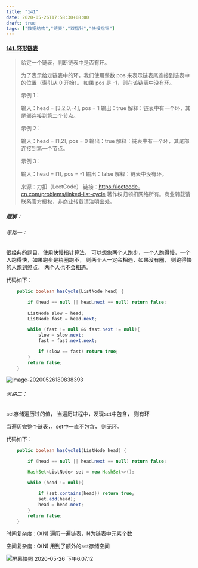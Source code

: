 ```yaml
---
title: "141"
date: 2020-05-26T17:58:30+08:00
draft: true
tags: ["数据结构","链表","双指针","快慢指针"]
---
```




#### [141. 环形链表](https://leetcode-cn.com/problems/linked-list-cycle/)

> 给定一个链表，判断链表中是否有环。
>
> 为了表示给定链表中的环，我们使用整数 pos 来表示链表尾连接到链表中的位置（索引从 0 开始）。 如果 pos 是 -1，则在该链表中没有环。
>
>  
>
> 示例 1：
>
> 输入：head = [3,2,0,-4], pos = 1
> 输出：true
> 解释：链表中有一个环，其尾部连接到第二个节点。
>
>
> 示例 2：
>
> 输入：head = [1,2], pos = 0
> 输出：true
> 解释：链表中有一个环，其尾部连接到第一个节点。
>
>
> 示例 3：
>
> 输入：head = [1], pos = -1
> 输出：false
> 解释：链表中没有环。
>
> 来源：力扣（LeetCode）
> 链接：https://leetcode-cn.com/problems/linked-list-cycle
> 著作权归领扣网络所有。商业转载请联系官方授权，非商业转载请注明出处。



##### 题解：

###### 思路一：

很经典的题目，使用快慢指针算法， 可以想象两个人跑步，一个人跑得慢，一个人跑得快，如果跑步是绕圈跑不， 则两个人一定会相遇，如果没有圈， 则跑得快的人跑到终点， 两个人也不会相遇。

代码如下：



```java
    public boolean hasCycle(ListNode head) {

        if (head == null || head.next == null) return false;
        
        ListNode slow = head;
        ListNode fast = head.next;

        while (fast != null && fast.next != null){
            slow = slow.next;
            fast = fast.next.next;

            if (slow == fast) return true;
        }
        return false;
    }
```

![image-20200526180838393](https://tva1.sinaimg.cn/large/007S8ZIlly1gf60ie30bxj30mu05owf8.jpg)



###### 思路二：

set存储遍历过的值， 当遍历过程中，发现set中包含， 则有环

当遍历完整个链表，，set中一直不包含， 则无环。

代码如下：

```java
    public boolean hasCycle1(ListNode head) {

        if (head == null || head.next == null) return false;

        HashSet<ListNode> set = new HashSet<>();

        while (head != null){

            if (set.contains(head)) return true;
            set.add(head);
            head = head.next;
        }
        return false;
    }
```

时间复杂度 : O(N) 遍历一遍链表，N为链表中元素个数

空间复杂度 : O(N) 用到了额外的set存储空间



![屏幕快照 2020-05-26 下午6.07.12](https://tva1.sinaimg.cn/large/007S8ZIlly1gf60hwbpxbj30o406uwfb.jpg)